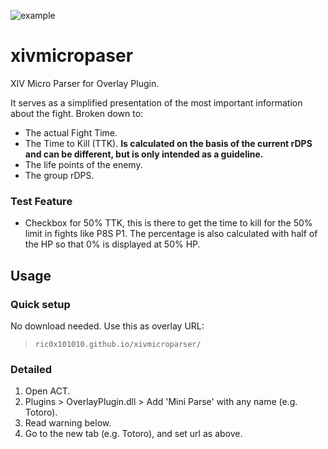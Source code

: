 ![example](https://ric0x101010.github.io/xivmicroparser/img/example.png)

# xivmicropaser
XIV Micro Parser for Overlay Plugin.

It serves as a simplified presentation of the most important information about the fight.
Broken down to:
- The actual Fight Time.
- The Time to Kill (TTK). **Is calculated on the basis of the current rDPS and can be different, but is only intended as a guideline.** 
- The life points of the enemy.
- The group rDPS.

### Test Feature
- Checkbox for 50% TTK, this is there to get the time to kill for the 50% limit in fights like P8S P1. The percentage is also calculated with half of the HP so that 0% is displayed at 50% HP.

## Usage

### Quick setup

No download needed.
Use this as overlay URL:

> `ric0x101010.github.io/xivmicroparser/`

### Detailed

1. Open ACT.
2. Plugins > OverlayPlugin.dll > Add 'Mini Parse' with any name (e.g. Totoro).
3. Read warning below.
4. Go to the new tab (e.g. Totoro), and set url as above.
